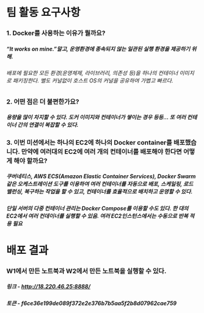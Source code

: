 # 팀 활동 요구사항

### 1. Docker를 사용하는 이유가 뭘까요?
##### “It works on mine.”말고, 운영환경에 종속되지 않는 일관된 실행 환경을 제공하기 위해.
###### 배포에 필요한 모든 환경(운영체제, 라이브러리, 의존성 등)을 하나의 컨테이너 이미지로 패키징한다. 별도 커널없이 호스트 OS의 커널을 공유하여 가볍고 빠르다.


### 2. 어떤 점은 더 불편한가요?
##### 용량을 많이 차지할 수 있다. 도커 이미지와 컨테이너가 쌓이는 경우 등등… 또 여러 컨테이너 간의 연결이 복잡할 수 있다.


### 3. 이번 미션에서는 하나의 EC2에 하나의 Docker container를 배포했습니다. 만약에 여러대의 EC2에 여러 개의 컨테이너를 배포해야 한다면 어떻게 해야 할까요?
##### 쿠버네티스, AWS ECS(Amazon Elastic Container Services), Docker Swarm같은 오케스트레이션 도구를 이용하여 여러 컨테이너를 자동으로 배포, 스케일링, 로드 밸런싱, 복구하는 작업을 할 수 있고, 컨테이너를 효율적으로 배치하고 운영할 수 있다. 
##### 단일 서버의 다중 컨테이너 관리는 Docker Compose를 이용할 수도 있다. 한 대의 EC2에서 여러 컨데이너를 실행할 수 있음. 여러 EC2인스턴스에서는 수동으로 반복 적용 필요

# 배포 결과
### W1에서 만든 노트북과 W2에서 만든 노트북을 실행할 수 있다.
##### 링크 - http://18.220.46.25:8888/
##### 토큰 - f6ce36e199de089f372e2e376b7b5aa5f2b8d07962cae759
